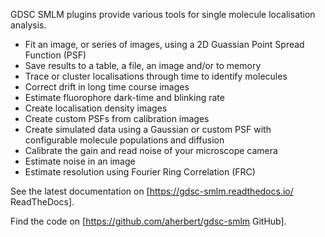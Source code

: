 GDSC SMLM plugins provide various tools for single molecule localisation analysis.

* Fit an image, or series of images, using a 2D Guassian Point Spread Function (PSF)
* Save results to a table, a file, an image and/or to memory
* Trace or cluster localisations through time to identify molecules
* Correct drift in long time course images
* Estimate fluorophore dark-time and blinking rate
* Create localisation density images
* Create custom PSFs from calibration images
* Create simulated data using a Gaussian or custom PSF with configurable molecule populations and diffusion
* Calibrate the gain and read noise of your microscope camera
* Estimate noise in an image
* Estimate resolution using Fourier Ring Correlation (FRC)

See the latest documentation on [https://gdsc-smlm.readthedocs.io/ ReadTheDocs].

Find the code on [https://github.com/aherbert/gdsc-smlm GitHub].
